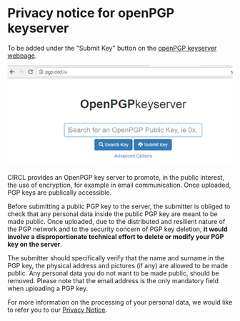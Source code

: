 
# Privacy notice for openPGP keyserver

To be added under the "Submit Key" button on the [openPGP keyserver webpage](https://pgp.circl.lu).

![openpgpkeyserver](./images/openpgpkeyserver.png)

CIRCL provides an OpenPGP key server to promote, in the public interest, the use of encryption, for example in email communication. Once uploaded, PGP keys are publically accessible.

Before submitting a public PGP key to the server, the submitter is obliged to check that any personal data inside the public PGP key are meant to be made public. Once uploaded, due to the distributed and resilient nature of the PGP network and to the security concern of PGP key deletion, **it would involve a disproportionate technical effort to delete or modify your PGP key on the server**.

The submitter should specifically verify that the name and surname in the PGP key, the physical address and pictures (if any) are allowed to be made public. Any personal data you do not want to be made public, should be removed. Please note that the email address is the only mandatory field when uploading a PGP key.

For more information on the processing of your personal data, we would like to refer you to our [Privacy Notice](https://www.circl.lu/privacy/).
